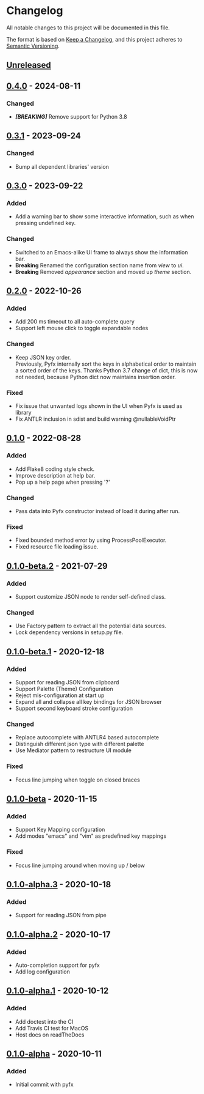 # Changelog

All notable changes to this project will be documented in this file.

The format is based on [Keep a Changelog](https://keepachangelog.com/en/1.0.0/),
and this project adheres to [Semantic Versioning](https://semver.org/spec/v2.0.0.html).

## [Unreleased]

## [0.4.0] - 2024-08-11
### Changed
- ***[BREAKING]*** Remove support for Python 3.8

## [0.3.1] - 2023-09-24
### Changed
- Bump all dependent libraries' version

## [0.3.0] - 2023-09-22
### Added
- Add a warning bar to show some interactive information, such as when pressing undefined key.

### Changed
- Switched to an Emacs-alike UI frame to always show the information bar.
- **Breaking** Renamed the configuration section name from *view* to *ui*.
- **Breaking** Removed *appearance* section and moved up *theme* section.

## [0.2.0] - 2022-10-26

### Added
- Add 200 ms timeout to all auto-complete query
- Support left mouse click to toggle expandable nodes

### Changed
- Keep JSON key order.  
  Previously, Pyfx internally sort the keys in alphabetical order to maintain 
  a sorted order of the keys. Thanks Python 3.7 change of dict, this is now not needed,
  because Python dict now maintains insertion order.

### Fixed
- Fix issue that unwanted logs shown in the UI when Pyfx is used as library
- Fix ANTLR inclusion in sdist and build warning @nullableVoidPtr

## [0.1.0] - 2022-08-28

### Added
- Add Flake8 coding style check.
- Improve description at help bar.
- Pop up a help page when pressing '?'

### Changed
- Pass data into Pyfx constructor instead of load it during after run.

### Fixed
- Fixed bounded method error by using ProcessPoolExecutor.
- Fixed resource file loading issue. 

## [0.1.0-beta.2] - 2021-07-29

### Added
- Support customize JSON node to render self-defined class.

### Changed
- Use Factory pattern to extract all the potential data sources.
- Lock dependency versions in setup.py file.

## [0.1.0-beta.1] - 2020-12-18

### Added
- Support for reading JSON from clipboard
- Support Palette (Theme) Configuration
- Reject mis-configuration at start up
- Expand all and collapse all key bindings for JSON browser
- Support second keyboard stroke configuration

### Changed
- Replace autocomplete with ANTLR4 based autocomplete
- Distinguish different json type with different palette
- Use Mediator pattern to restructure UI module

### Fixed
- Focus line jumping when toggle on closed braces

## [0.1.0-beta] - 2020-11-15

### Added

- Support Key Mapping configuration
- Add modes "emacs" and "vim" as predefined key mappings

### Fixed

- Focus line jumping around when moving up / below

## [0.1.0-alpha.3] - 2020-10-18

### Added

- Support for reading JSON from pipe

## [0.1.0-alpha.2] - 2020-10-17

### Added

- Auto-completion support for pyfx
- Add log configuration

## [0.1.0-alpha.1] - 2020-10-12

### Added

- Add doctest into the CI
- Add Travis CI test for MacOS
- Host docs on readTheDocs

## [0.1.0-alpha] - 2020-10-11

### Added

- Initial commit with pyfx

[unreleased]: https://github.com/cielong/pyfx/compare/v0.3.0...HEAD
[0.4.0]: https://github.com/cielong/pyfx/compare/v0.3.1...v0.4.0
[0.3.1]: https://github.com/cielong/pyfx/compare/v0.3.0...v0.3.1
[0.3.0]: https://github.com/cielong/pyfx/compare/v0.2.0...v0.3.0
[0.2.0]: https://github.com/cielong/pyfx/compare/v0.1.0...v0.2.0
[0.1.0]: https://github.com/cielong/pyfx/compare/v0.1.0-beta.2...v0.1.0
[0.1.0-beta.2]: https://github.com/cielong/pyfx/compare/v0.1.0-beta.1...v0.1.0-beta.2
[0.1.0-beta.1]: https://github.com/cielong/pyfx/compare/v0.1.0-beta...v0.1.0-beta.1
[0.1.0-beta]: https://github.com/cielong/pyfx/compare/v0.1.0-alpha.3...v0.1.0-beta
[0.1.0-alpha.3]: https://github.com/cielong/pyfx/compare/v0.1.0-alpha.2...v0.1.0-alpha.3
[0.1.0-alpha.2]: https://github.com/cielong/pyfx/compare/v0.1.0-alpha.1...v0.1.0-alpha.2
[0.1.0-alpha.1]: https://github.com/cielong/pyfx/compare/v0.1.0-alpha...v0.1.0-alpha.1
[0.1.0-alpha]: https://github.com/cielong/pyfx/v0.1.0-alpha
